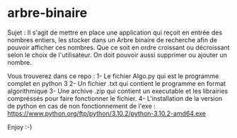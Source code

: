 # arbre-binaire
Sujet : 
Il s'agit de mettre en place une application qui reçoit en entrée des nombres entiers, les stocker dans un Arbre binaire de recherche afin de pouvoir afficher ces nombres.
Que ce soit en ordre croissant ou décroissant selon le choix de l'utilisateur.
On doit pouvoir aussi supprimer ou ajouter un nombre.

Vous trouverez dans ce repo : 
1- Le fichier Algo.py qui est le programme complet en python 3
2- Un fichier .txt qui contient le programme en format algorithmique
3- Une archive .zip qui contient un executable et les librairies compréssés pour faire fonctionner le fichier.
4- L'installation de la version de python en cas de non fonctionnement de l'exe : 
https://www.python.org/ftp/python/3.10.2/python-3.10.2-amd64.exe

Enjoy :-) 
